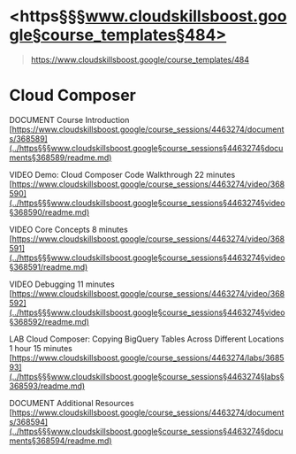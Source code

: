 # <https§§§www.cloudskillsboost.google§course_templates§484>
> <https://www.cloudskillsboost.google/course_templates/484>

# Cloud Composer

DOCUMENT
Course Introduction
[https://www.cloudskillsboost.google/course_sessions/4463274/documents/368589](../https§§§www.cloudskillsboost.google§course_sessions§4463274§documents§368589/readme.md)

VIDEO
Demo: Cloud Composer Code Walkthrough 22 minutes
[https://www.cloudskillsboost.google/course_sessions/4463274/video/368590](../https§§§www.cloudskillsboost.google§course_sessions§4463274§video§368590/readme.md)

VIDEO
Core Concepts 8 minutes
[https://www.cloudskillsboost.google/course_sessions/4463274/video/368591](../https§§§www.cloudskillsboost.google§course_sessions§4463274§video§368591/readme.md)

VIDEO
Debugging 11 minutes
[https://www.cloudskillsboost.google/course_sessions/4463274/video/368592](../https§§§www.cloudskillsboost.google§course_sessions§4463274§video§368592/readme.md)

LAB
Cloud Composer: Copying BigQuery Tables Across Different Locations 1 hour 15 minutes
[https://www.cloudskillsboost.google/course_sessions/4463274/labs/368593](../https§§§www.cloudskillsboost.google§course_sessions§4463274§labs§368593/readme.md)

DOCUMENT
Additional Resources
[https://www.cloudskillsboost.google/course_sessions/4463274/documents/368594](../https§§§www.cloudskillsboost.google§course_sessions§4463274§documents§368594/readme.md)
